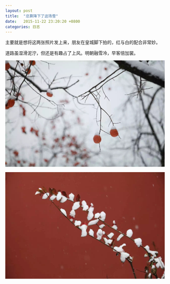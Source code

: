 ```yaml
---
layout: post
title:  "总算降下了这场雪"
date:   2015-11-22 23:20:20 +0800
categories: 日志
---
```

主要就是想将这两张照片发上来，朋友在皇城脚下拍的，红与白的配合非常妙。

道路虽湿滑泥泞，但还是有趣占了上风。明朝融雪冷，早客倍加裳。

![雪](/assets/images/blog/2015-11-22-snow0.JPG)

![雪](/assets/images/blog/2015-11-22-snow1.JPG)